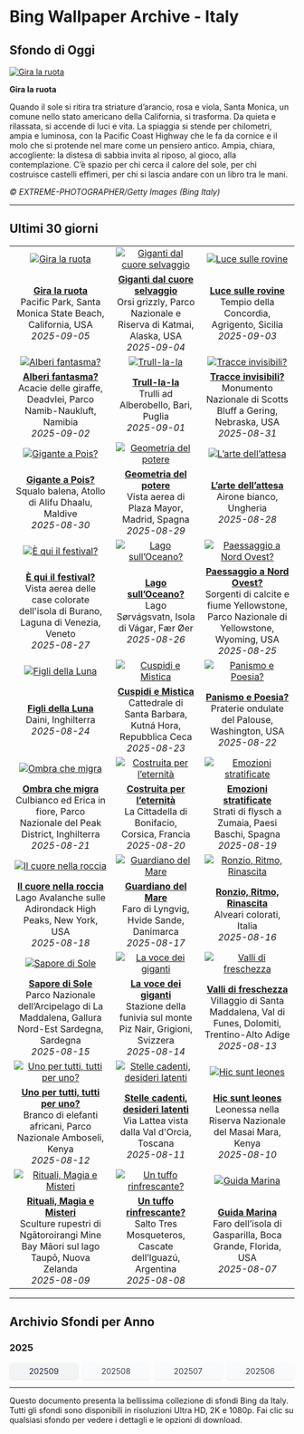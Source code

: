 # Bing Wallpaper Archive - Italy

## Sfondo di Oggi

[![Gira la ruota](https://www.bing.com/th?id=OHR.SunsetPier_IT-IT8926979057_UHD.jpg&pid=hp&w=2560)](https://bing.codexun.com/it/detail/20250905)

**Gira la ruota**

Quando il sole si ritira tra striature d’arancio, rosa e viola, Santa Monica, un comune nello stato americano della California, si trasforma. Da quieta e rilassata, si accende di luci e vita. La spiaggia si stende per chilometri, ampia e luminosa, con la Pacific Coast Highway che le fa da cornice e il molo che si protende nel mare come un pensiero antico. Ampia, chiara, accogliente: la distesa di sabbia invita al riposo, al gioco, alla contemplazione. C’è spazio per chi cerca il calore del sole, per chi costruisce castelli effimeri, per chi si lascia andare con un libro tra le mani.

*© EXTREME-PHOTOGRAPHER/Getty Images (Bing Italy)*

---

## Ultimi 30 giorni

| | | |
|:---:|:---:|:---:|
| [![Gira la ruota](https://www.bing.com/th?id=OHR.SunsetPier_IT-IT8926979057_UHD.jpg&pid=hp&w=2560)](https://bing.codexun.com/it/detail/20250905) | [![Giganti dal cuore selvaggio](https://www.bing.com/th?id=OHR.WrestlingBears_IT-IT9855887848_UHD.jpg&pid=hp&w=2560)](https://bing.codexun.com/it/detail/20250904) | [![Luce sulle rovine](https://www.bing.com/th?id=OHR.AgrigentoSicilia_IT-IT0162455126_UHD.jpg&pid=hp&w=2560)](https://bing.codexun.com/it/detail/20250903) | 
| **[Gira la ruota](https://bing.codexun.com/it/detail/20250905)**<br>Pacific Park, Santa Monica State Beach, California, USA<br>*2025-09-05* | **[Giganti dal cuore selvaggio](https://bing.codexun.com/it/detail/20250904)**<br>Orsi grizzly, Parco Nazionale e Riserva di Katmai, Alaska, USA<br>*2025-09-04* | **[Luce sulle rovine](https://bing.codexun.com/it/detail/20250903)**<br>Tempio della Concordia, Agrigento, Sicilia<br>*2025-09-03* | 
| [![Alberi fantasma?](https://www.bing.com/th?id=OHR.DeadvleiTrees_IT-IT9675346789_UHD.jpg&pid=hp&w=2560)](https://bing.codexun.com/it/detail/20250902) | [![Trull-la-la](https://www.bing.com/th?id=OHR.TrulliHouses_IT-IT0120917493_UHD.jpg&pid=hp&w=2560)](https://bing.codexun.com/it/detail/20250901) | [![Tracce invisibili?](https://www.bing.com/th?id=OHR.ScottsBluff_IT-IT0073144913_UHD.jpg&pid=hp&w=2560)](https://bing.codexun.com/it/detail/20250831) | 
| **[Alberi fantasma?](https://bing.codexun.com/it/detail/20250902)**<br>Acacie delle giraffe, Deadvlei, Parco Namib-Naukluft, Namibia<br>*2025-09-02* | **[Trull-la-la](https://bing.codexun.com/it/detail/20250901)**<br>Trulli ad Alberobello, Bari, Puglia<br>*2025-09-01* | **[Tracce invisibili?](https://bing.codexun.com/it/detail/20250831)**<br>Monumento Nazionale di Scotts Bluff a Gering, Nebraska, USA<br>*2025-08-31* | 
| [![Gigante a Pois?](https://www.bing.com/th?id=OHR.MaldivesWhaleShark_IT-IT0005084391_UHD.jpg&pid=hp&w=2560)](https://bing.codexun.com/it/detail/20250830) | [![Geometria del potere](https://www.bing.com/th?id=OHR.PlazaMayor_IT-IT9894137686_UHD.jpg&pid=hp&w=2560)](https://bing.codexun.com/it/detail/20250829) | [![L’arte dell’attesa](https://www.bing.com/th?id=OHR.WhiteEgret_IT-IT9836668114_UHD.jpg&pid=hp&w=2560)](https://bing.codexun.com/it/detail/20250828) | 
| **[Gigante a Pois?](https://bing.codexun.com/it/detail/20250830)**<br>Squalo balena, Atollo di Alifu Dhaalu, Maldive<br>*2025-08-30* | **[Geometria del potere](https://bing.codexun.com/it/detail/20250829)**<br>Vista aerea di Plaza Mayor, Madrid, Spagna<br>*2025-08-29* | **[L’arte dell’attesa](https://bing.codexun.com/it/detail/20250828)**<br>Airone bianco, Ungheria<br>*2025-08-28* | 
| [![È qui il festival?](https://www.bing.com/th?id=OHR.FestivalVenezia_IT-IT9738242817_UHD.jpg&pid=hp&w=2560)](https://bing.codexun.com/it/detail/20250827) | [![Lago sull’Oceano?](https://www.bing.com/th?id=OHR.FaroeLake_IT-IT9674052822_UHD.jpg&pid=hp&w=2560)](https://bing.codexun.com/it/detail/20250826) | [![Paessaggio a Nord Ovest?](https://www.bing.com/th?id=OHR.YellowstoneRiver_IT-IT7237441471_UHD.jpg&pid=hp&w=2560)](https://bing.codexun.com/it/detail/20250825) | 
| **[È qui il festival?](https://bing.codexun.com/it/detail/20250827)**<br>Vista aerea delle case colorate dell'isola di Burano, Laguna di Venezia, Veneto<br>*2025-08-27* | **[Lago sull’Oceano?](https://bing.codexun.com/it/detail/20250826)**<br>Lago Sørvágsvatn, Isola di Vágar, Fær Øer<br>*2025-08-26* | **[Paessaggio a Nord Ovest?](https://bing.codexun.com/it/detail/20250825)**<br>Sorgenti di calcite e fiume Yellowstone, Parco Nazionale di Yellowstone, Wyoming, USA<br>*2025-08-25* | 
| [![Figli della Luna](https://www.bing.com/th?id=OHR.CervusDama_IT-IT0307979007_UHD.jpg&pid=hp&w=2560)](https://bing.codexun.com/it/detail/20250824) | [![Cuspidi e Mistica](https://www.bing.com/th?id=OHR.SaintBarbaras_IT-IT0267106236_UHD.jpg&pid=hp&w=2560)](https://bing.codexun.com/it/detail/20250823) | [![Panismo e Poesia?](https://www.bing.com/th?id=OHR.PalouseWA_IT-IT0107533820_UHD.jpg&pid=hp&w=2560)](https://bing.codexun.com/it/detail/20250822) | 
| **[Figli della Luna](https://bing.codexun.com/it/detail/20250824)**<br>Daini, Inghilterra<br>*2025-08-24* | **[Cuspidi e Mistica](https://bing.codexun.com/it/detail/20250823)**<br>Cattedrale di Santa Barbara, Kutná Hora, Repubblica Ceca<br>*2025-08-23* | **[Panismo e Poesia?](https://bing.codexun.com/it/detail/20250822)**<br>Praterie ondulate del Palouse, Washington, USA<br>*2025-08-22* | 
| [![Ombra che migra](https://www.bing.com/th?id=OHR.WheatearBird_IT-IT3442241392_UHD.jpg&pid=hp&w=2560)](https://bing.codexun.com/it/detail/20250821) | [![Costruita per l’eternità](https://www.bing.com/th?id=OHR.CitadelBonifacio_IT-IT3373229957_UHD.jpg&pid=hp&w=2560)](https://bing.codexun.com/it/detail/20250820) | [![Emozioni stratificate](https://www.bing.com/th?id=OHR.GipuzcoaSummer_IT-IT3301652373_UHD.jpg&pid=hp&w=2560)](https://bing.codexun.com/it/detail/20250819) | 
| **[Ombra che migra](https://bing.codexun.com/it/detail/20250821)**<br>Culbianco ed Erica in fiore, Parco Nazionale del Peak District, Inghilterra<br>*2025-08-21* | **[Costruita per l’eternità](https://bing.codexun.com/it/detail/20250820)**<br>La Cittadella di Bonifacio, Corsica, Francia<br>*2025-08-20* | **[Emozioni stratificate](https://bing.codexun.com/it/detail/20250819)**<br>Strati di flysch a Zumaia, Paesi Baschi, Spagna<br>*2025-08-19* | 
| [![Il cuore nella roccia](https://www.bing.com/th?id=OHR.AvalancheLake_IT-IT9962796758_UHD.jpg&pid=hp&w=2560)](https://bing.codexun.com/it/detail/20250818) | [![Guardiano del Mare](https://www.bing.com/th?id=OHR.LyngvigLighthouse_IT-IT3166242120_UHD.jpg&pid=hp&w=2560)](https://bing.codexun.com/it/detail/20250817) | [![Ronzio, Ritmo, Rinascita](https://www.bing.com/th?id=OHR.ColorfulBeehives_IT-IT3102989336_UHD.jpg&pid=hp&w=2560)](https://bing.codexun.com/it/detail/20250816) | 
| **[Il cuore nella roccia](https://bing.codexun.com/it/detail/20250818)**<br>Lago Avalanche sulle Adirondack High Peaks, New York, USA<br>*2025-08-18* | **[Guardiano del Mare](https://bing.codexun.com/it/detail/20250817)**<br>Faro di Lyngvig, Hvide Sande, Danimarca<br>*2025-08-17* | **[Ronzio, Ritmo, Rinascita](https://bing.codexun.com/it/detail/20250816)**<br>Alveari colorati, Italia<br>*2025-08-16* | 
| [![Sapore di Sole](https://www.bing.com/th?id=OHR.LaMaddalenaSardegna_IT-IT3035454950_UHD.jpg&pid=hp&w=2560)](https://bing.codexun.com/it/detail/20250815) | [![La voce dei giganti](https://www.bing.com/th?id=OHR.PizNairPeak_IT-IT2958589125_UHD.jpg&pid=hp&w=2560)](https://bing.codexun.com/it/detail/20250814) | [![Valli di freschezza](https://www.bing.com/th?id=OHR.SantaMaddalena_IT-IT2896067117_UHD.jpg&pid=hp&w=2560)](https://bing.codexun.com/it/detail/20250813) | 
| **[Sapore di Sole](https://bing.codexun.com/it/detail/20250815)**<br>Parco Nazionale dell’Arcipelago di La Maddalena, Gallura Nord-Est Sardegna, Sardegna<br>*2025-08-15* | **[La voce dei giganti](https://bing.codexun.com/it/detail/20250814)**<br>Stazione della funivia sul monte Piz Nair, Grigioni, Svizzera<br>*2025-08-14* | **[Valli di freschezza](https://bing.codexun.com/it/detail/20250813)**<br>Villaggio di Santa Maddalena, Val di Funes, Dolomiti, Trentino-Alto Adige<br>*2025-08-13* | 
| [![Uno per tutti, tutti per uno?](https://www.bing.com/th?id=OHR.KenyaElephants_IT-IT2826374695_UHD.jpg&pid=hp&w=2560)](https://bing.codexun.com/it/detail/20250812) | [![Stelle cadenti, desideri latenti](https://www.bing.com/th?id=OHR.StelleSanLorenzo_IT-IT2737058274_UHD.jpg&pid=hp&w=2560)](https://bing.codexun.com/it/detail/20250811) | [![Hic sunt leones](https://www.bing.com/th?id=OHR.LionessKenya_IT-IT2680402991_UHD.jpg&pid=hp&w=2560)](https://bing.codexun.com/it/detail/20250810) | 
| **[Uno per tutti, tutti per uno?](https://bing.codexun.com/it/detail/20250812)**<br>Branco di elefanti africani, Parco Nazionale Amboseli, Kenya<br>*2025-08-12* | **[Stelle cadenti, desideri latenti](https://bing.codexun.com/it/detail/20250811)**<br>Via Lattea vista dalla Val d'Orcia, Toscana<br>*2025-08-11* | **[Hic sunt leones](https://bing.codexun.com/it/detail/20250810)**<br>Leonessa nella Riserva Nazionale del Masai Mara, Kenya<br>*2025-08-10* | 
| [![Rituali, Magia e Misteri](https://www.bing.com/th?id=OHR.MaoriRock_IT-IT5330765111_UHD.jpg&pid=hp&w=2560)](https://bing.codexun.com/it/detail/20250809) | [![Un tuffo rinfrescante?](https://www.bing.com/th?id=OHR.IguazuArgentina_IT-IT2568791763_UHD.jpg&pid=hp&w=2560)](https://bing.codexun.com/it/detail/20250808) | [![Guida Marina](https://www.bing.com/th?id=OHR.GasparillaLight_IT-IT1390366319_UHD.jpg&pid=hp&w=2560)](https://bing.codexun.com/it/detail/20250807) | 
| **[Rituali, Magia e Misteri](https://bing.codexun.com/it/detail/20250809)**<br>Sculture rupestri di Ngātoroirangi Mine Bay Māori sul lago Taupō, Nuova Zelanda<br>*2025-08-09* | **[Un tuffo rinfrescante?](https://bing.codexun.com/it/detail/20250808)**<br>Salto Tres Mosqueteros, Cascate dell’Iguazú, Argentina<br>*2025-08-08* | **[Guida Marina](https://bing.codexun.com/it/detail/20250807)**<br>Faro dell’isola di Gasparilla, Boca Grande, Florida, USA<br>*2025-08-07* | 


---

## Archivio Sfondi per Anno

### 2025
<div style="display: grid; grid-template-columns: repeat(auto-fit, minmax(80px, 1fr)); gap: 6px; margin: 12px 0;">
<a href="https://bing.codexun.com/it/archive/202509" style="padding: 6px 12px; font-size: 14px; border-radius: 6px; box-shadow: 0 1px 2px rgba(0,0,0,0.1); background-color: #f3f4f6; color: #374151; text-decoration: none; text-align: center; transition: background-color 0.2s ease; font-weight: 500;">202509</a>
<a href="https://bing.codexun.com/it/archive/202508" style="padding: 6px 12px; font-size: 14px; border-radius: 6px; box-shadow: 0 1px 2px rgba(0,0,0,0.1); background-color: #f9fafb; color: #374151; text-decoration: none; text-align: center; transition: background-color 0.2s ease;">202508</a>
<a href="https://bing.codexun.com/it/archive/202507" style="padding: 6px 12px; font-size: 14px; border-radius: 6px; box-shadow: 0 1px 2px rgba(0,0,0,0.1); background-color: #f9fafb; color: #374151; text-decoration: none; text-align: center; transition: background-color 0.2s ease;">202507</a>
<a href="https://bing.codexun.com/it/archive/202506" style="padding: 6px 12px; font-size: 14px; border-radius: 6px; box-shadow: 0 1px 2px rgba(0,0,0,0.1); background-color: #f9fafb; color: #374151; text-decoration: none; text-align: center; transition: background-color 0.2s ease;">202506</a>
</div>



---

Questo documento presenta la bellissima collezione di sfondi Bing da Italy. Tutti gli sfondi sono disponibili in risoluzioni Ultra HD, 2K e 1080p. Fai clic su qualsiasi sfondo per vedere i dettagli e le opzioni di download.
